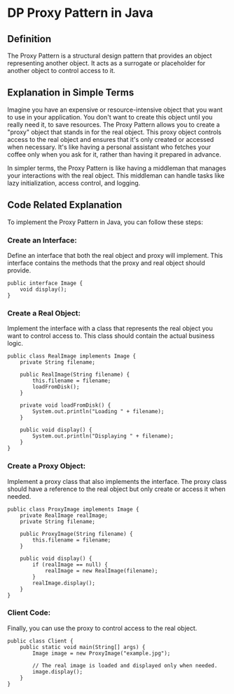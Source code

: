 # DP Proxy Pattern in Java

## Definition
The Proxy Pattern is a structural design pattern that provides an object representing another object. It acts as a surrogate or placeholder for another object to control access to it.

## Explanation in Simple Terms
Imagine you have an expensive or resource-intensive object that you want to use in your application. You don't want to create this object until you really need it, to save resources. The Proxy Pattern allows you to create a "proxy" object that stands in for the real object. This proxy object controls access to the real object and ensures that it's only created or accessed when necessary. It's like having a personal assistant who fetches your coffee only when you ask for it, rather than having it prepared in advance.

In simpler terms, the Proxy Pattern is like having a middleman that manages your interactions with the real object. This middleman can handle tasks like lazy initialization, access control, and logging.

## Code Related Explanation
To implement the Proxy Pattern in Java, you can follow these steps:

### Create an Interface: 
Define an interface that both the real object and proxy will implement. This interface contains the methods that the proxy and real object should provide.
```
public interface Image {
    void display();
}
```
### Create a Real Object:
Implement the interface with a class that represents the real object you want to control access to. This class should contain the actual business logic.
```
public class RealImage implements Image {
    private String filename;

    public RealImage(String filename) {
        this.filename = filename;
        loadFromDisk();
    }

    private void loadFromDisk() {
        System.out.println("Loading " + filename);
    }

    public void display() {
        System.out.println("Displaying " + filename);
    }
}
```
### Create a Proxy Object: 
Implement a proxy class that also implements the interface. The proxy class should have a reference to the real object but only create or access it when needed.
```
public class ProxyImage implements Image {
    private RealImage realImage;
    private String filename;

    public ProxyImage(String filename) {
        this.filename = filename;
    }

    public void display() {
        if (realImage == null) {
            realImage = new RealImage(filename);
        }
        realImage.display();
    }
}
```
### Client Code:
Finally, you can use the proxy to control access to the real object.
```
public class Client {
    public static void main(String[] args) {
        Image image = new ProxyImage("example.jpg");

        // The real image is loaded and displayed only when needed.
        image.display();
    }
}
```
